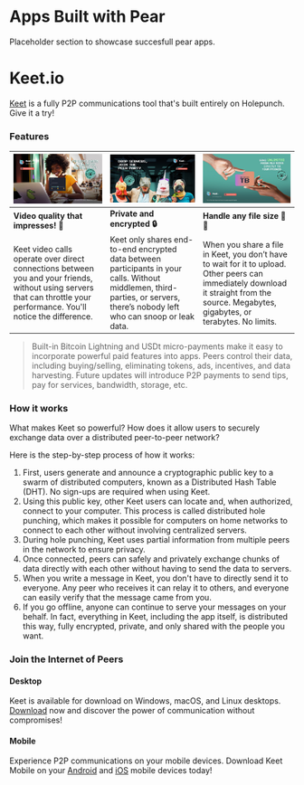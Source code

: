 # Apps Built with Pear

Placeholder section to showcase succesfull pear apps.

# Keet.io

[Keet](https://keet.io) is a fully P2P communications tool that's built entirely on Holepunch. Give it a try!

### Features

|![Video Quality](/img/keet/quality.png)| ![Secure](/img/keet/secure.png)| ![File Handling](/img/keet/filehandling.png)|
| --- | --- | --- |
|**Video quality that impresses! 🎥**|**Private and encrypted 🔒**  |   **Handle any file size 📂✅** |
|Keet video calls operate over direct connections between you and your friends, without using servers that can throttle your performance. You'll notice the difference.| Keet only shares end-to-end encrypted data between participants in your calls. Without middlemen, third-parties, or servers, there’s nobody left who can snoop or leak data. |  When you share a file in Keet, you don’t have to wait for it to upload. Other peers can immediately download it straight from the source. Megabytes, gigabytes, or terabytes. No limits.|


> Built-in Bitcoin Lightning and USDt micro-payments make it easy to incorporate powerful paid features into apps. Peers control their data, including buying/selling, eliminating tokens, ads, incentives, and data harvesting. Future updates will introduce P2P payments to send tips, pay for services, bandwidth, storage, etc.

### How it works

What makes Keet so powerful? How does it allow users to securely exchange data over a distributed peer-to-peer network?

Here is the step-by-step process of how it works:

1. First, users generate and announce a cryptographic public key to a swarm of distributed computers, known as a Distributed Hash Table (DHT). No sign-ups are required when using Keet.
2. Using this public key, other Keet users can locate and, when authorized, connect to your computer. This process is called distributed hole punching, which makes it possible for computers on home networks to connect to each other without involving centralized servers.
3. During hole punching, Keet uses partial information from multiple peers in the network to ensure privacy.
4. Once connected, peers can safely and privately exchange chunks of data directly with each other without having to send the data to servers.
5. When you write a message in Keet, you don't have to directly send it to everyone. Any peer who receives it can relay it to others, and everyone can easily verify that the message came from you.
6. If you go offline, anyone can continue to serve your messages on your behalf. In fact, everything in Keet, including the app itself, is distributed this way, fully encrypted, private, and only shared with the people you want.

### Join the Internet of Peers

#### Desktop

Keet is available for download on Windows, macOS, and Linux desktops. [Download](https://keet.io/) now and discover the power of communication without compromises!

#### Mobile

Experience P2P communications on your mobile devices. Download Keet Mobile on your [Android](https://play.google.com/store/apps/details?id=io.keet.app) and [iOS](https://apps.apple.com/us/app/keet-by-holepunch/id6443880549) mobile devices today!